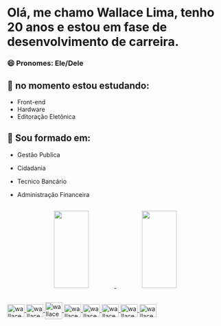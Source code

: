 <h1> Olá, me chamo Wallace Lima, tenho 20 anos e estou em fase de desenvolvimento de carreira. </h1>
<h3>😄 Pronomes: Ele/Dele</h3>

##

<h2> 🌱 no momento estou estudando:</h2>

- Front-end
- Hardware
- Editoração Eletônica

<h2>🌱 Sou formado em:</h2>

- Gestão Publica
- Cidadania
- Tecnico Bancário
- Administração Financeira

  ##

<div align="center">
  <a href="https://github.com/Wallace-Salazar">
  <img width="40%" height="180em" src="https://github-readme-stats.vercel.app/api?username=Wallace-Salazar&show_icons=true&theme=dark&include_all_commits=true&count_private=true"/>
  <img width="40%" height="180em" src="https://github-readme-stats.vercel.app/api/top-langs/?username=Wallace-Salazar&layout=compact&langs_count=7&theme=dark"/>
</div>
  
  ##
  
<div>
<img align="center" alt="wallace-GitHub" height="30" width="40" src="https://cdn.jsdelivr.net/gh/devicons/devicon/icons/github/github-original.svg">
<img align="center" alt="wallace-CodePen" height="30" width="40" src="https://cdn.jsdelivr.net/gh/devicons/devicon/icons/codepen/codepen-plain.svg"> 
<img align="center" alt="wallace-VsCode height="30" width="40" src="https://cdn.jsdelivr.net/gh/devicons/devicon/icons/vscode/vscode-original-wordmark.svg"> 
<img align="center" alt="wallace-React" height="30" width="40" src="https://cdn.jsdelivr.net/gh/devicons/devicon/icons/react/react-original.svg">
<img align="center" alt="wallace-Canva" height="30" width="40" src="https://cdn.jsdelivr.net/gh/devicons/devicon/icons/canva/canva-original.svg">
<img align="center" alt="wallace-HTML" height="30" width="40" src="https://cdn.jsdelivr.net/gh/devicons/devicon/icons/html5/html5-plain.svg">
<img align="center" alt="wallace-CSS" height="30" width="40" src="https://cdn.jsdelivr.net/gh/devicons/devicon/icons/css3/css3-plain.svg">
<img align="center" alt="wallace-JS" height="30" width="40" src="https://cdn.jsdelivr.net/gh/devicons/devicon/icons/javascript/javascript-plain.svg" />  
</div>

  ##
